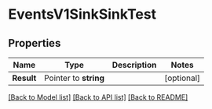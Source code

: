 # EventsV1SinkSinkTest

## Properties

Name | Type | Description | Notes
------------ | ------------- | ------------- | -------------
**Result** | Pointer to **string** |  | [optional] 

[[Back to Model list]](../README.md#documentation-for-models) [[Back to API list]](../README.md#documentation-for-api-endpoints) [[Back to README]](../README.md)


